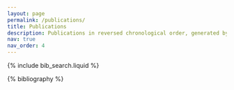 ```yaml
---
layout: page
permalink: /publications/
title: Publications
description: Publications in reversed chronological order, generated by jekyll-scholar. Also see <a href='https://scholar.google.com.hk/citations?user=5VBaQTIAAAAJ&hl=en'>[Google Scholar]</a>.
nav: true
nav_order: 4
---
```


<!-- _pages/publications.md -->

<!-- Bibsearch Feature -->

{% include bib_search.liquid %}

<div class="publications">

{% bibliography %}

</div>
